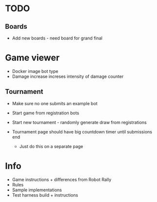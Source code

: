 # TODO

## Boards
- Add new boards - need board for grand final

# Game viewer
- Docker image bot type
- Damage increase increses intensity of damage counter

## Tournament    
- Make sure no one submits an example bot
- Start game from registration bots


- Start new tournament - randomly generate draw from registrations
- Tournament page should have big countdown timer until submissions end
    - Just do this on a separate page
    
# Info
- Game instructions + differences from Robot Rally
- Rules
- Sample implementations
- Test harness build + instructions

